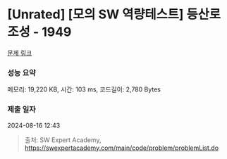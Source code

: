 # [Unrated] [모의 SW 역량테스트] 등산로 조성 - 1949 

[문제 링크](https://swexpertacademy.com/main/code/problem/problemDetail.do?contestProbId=AV5PoOKKAPIDFAUq) 

### 성능 요약

메모리: 19,220 KB, 시간: 103 ms, 코드길이: 2,780 Bytes

### 제출 일자

2024-08-16 12:43



> 출처: SW Expert Academy, https://swexpertacademy.com/main/code/problem/problemList.do